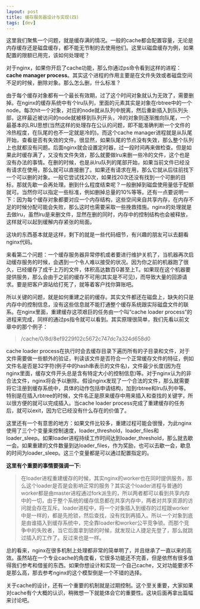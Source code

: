 ```yaml
---
layout: post
title: 缓存服务器设计与实现(四) 
tags: [dev]
---
```


这里我们聚焦一个问题，就是缓存满的情况。一般的cache都会配置容量，无论是内存缓存还是磁盘缓存，都不能无节制的去使用他们。这里以磁盘缓存为例，如果配置的限额已用完，该如何处理呢？

对于nginx，如果你开启了cache功能，那么你通过ps命令看到这样的进程：**cache manager process**。其实这个进程的作用主要是在文件失效或者磁盘空间不足的时候，删除对象。那么怎么删，什么标准？

由于每个缓存对象都有一个最长有效期，过了这个时间对象就认为无效了，需要删掉。在nginx的缓存系统中有个lru队列，里面的元素其实是对象在rbtree中的一个node。每次hit一个对象，对应的node就从队列中脱离，然后重新插入到队列头部，这样最近被访问的node就被移到队列开头，冷的对象则逐渐推向队尾，一个最基本的LRU思想(当然这样的处理存在公认的问题，即不能准确判断一个文件的冷热程度，在队尾的也不一定就是冷的)。而这个cache manager进程就是从队尾开始，查看是否有失效的文件。很显然，如果队尾的节点没有失效，那么整个队列上也就都没有问题。后面nginx就会设置定时器，过一段时间再来做检查。但是如果此时缓存满了，又没有文件失效，那么就要做lru来删一些冷的文件，这个也是没有办法的事情。在删的时候，也是从lru队列的尾部开始，如果当前文件已经没有请求在使用，那么就可以直接删了。如果还有请求在用，那么它就从后往前找下一个可以删的对象。一般它尝试找20次，如果找20次还没有找到一个可删的目标，那就先歇一会再处理。删到什么程度结束呢？一般删掉到磁盘使用量低于配额就可。当然你可以指定一些标准，例如删掉总量的10%等等。还有一点要说明一下：因为每个缓存对象都要对应一个内存结构，这些空间来自共享内存，在内存不足的时候分配可能会失败，那么这时也需要采取一些挽救措施。nginx的处理就是去做lru，虽然lru是来删文件，显然在删的同时，内存中的控制结构也会被释放，这样就可以起到缓解内存紧张的局面。

这块的东西基本就是这样，剩下的就是一些代码细节，有兴趣的朋友可以去翻看nginx代码。

来看第二个问题：一个缓存服务器异常停机或者要进行维护关机了，当机器再次启动缓存服务的时候，会遇到一个令人难以接受的状况。因为你之前的机器跑了很久，已经缓存了成千上万的文件，体积高达数百G甚至上T。如果现在这个机器要提供服务，那么会由于之前的缓存不可用(其实是不可见)，而导致大量的回源请求。要是把客户源站给打死了，就等着客户找你算账吧。

所以关键的问题，就是如何重建之前的缓存。其实文件都还在磁盘上，缺失的只是内存中的控制信息，没有这些信息就不能打通整个缓存系统跟实际磁盘文件的联系。在nginx里面，重建缓存这项艰巨的任务由一个叫“cache loader process”的进程来完成，同样的通过ps指令就可以看到。其实原理很简单，我们先看以前文章中的那个例子：
>/cache/0/8d/8ef9229f02c5672c747dc7a324d658d0

cache loader process在执行时会去缓存目录下遍历所有的子目录和文件，对于文件需要做一些额外的验证，判读该文件是否符合一个正常缓存文件的特征，例如文件名是否是32字符(例子中的hash串表示的文件名)，文件最少长度(因为在nginx里面，缓存文件开头总是含有特定大小的控制信息)等。对于nginx认为的非合法文件，nginx将会予以删除。假设nginx发现了一个合法的文件，那么就需要将它注册到缓存系统中，具体的动作包括申请结构，加到rbtree和lru队列中等。特别是在插入rbtree的时候，文件名正是原来缓存中用来插入和查找的关键字，所以很方便的就可以完成插入。当cache loader process完成了重建缓存的任务后，就可以exit，因为它已经没有什么存在的价值了。

这里还有一个有意思的地方：如果文件比较多，重建过程可能会很慢，为此nginx使用了三个个变量来控制速度，loader_threshold，loader_files和loader_sleep。如果loader进程持续工作时间达到loader_threshold，那么就去歇一会。如果重建的文件数量到达loader_files，作为奖励，也可以去歇一会，歇息的时间为loader_sleep。这三个变量都是可以通过配置指定的。

**这里有个重要的事情要强调一下:**
>在loader进程重建缓存的时候，其实nginx的worker也在同时提供服务，那么这个loader是否是会影响正常的服务？其实这个loader进程与普通的worker都是由master进程通过fork派生的，所以两者都可以看到共享内存中的一切，由于整个系统的缓存信息都在共享内存中，两者对共享资源的访问就会存在互斥。loader进程中，将一个对象插入到缓存的过程跟worker中是一样的，都是先抢锁，然后查找，没有找到再插入。所以一个对象到底是由谁插入到缓存系统中，完全靠loader和worker公平竞争锁。而那个竞争中的失败者，当它后面拿到锁的时候，就发现让人捷足先登了，那么就跳过插入的工作了。反过来也是一样。

总的看来，nginx在很多机制上处理都非常的简单明了，并且继承了一直以来的高效。虽然站在一个专业cache的角度看，它很多功能还不完善，但是依然有很多值得我们参考和借鉴的东西。如果你想设计和实现一个自己cache，又对功能要求不是那么高，那去参考nginx的这个模型倒是一个不错的选择。

关于cache的设计，还有一个重要的机制就是过期控制。这个至关重要，大家如果对cache有个大概的认识，稍微想一下就能体会它的重要性。这块后面再拿出篇幅来讨论吧。
